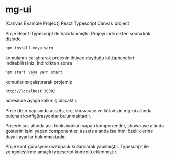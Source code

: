 # mg-ui
[Canvas Example Project] React Typescript Canvas project

Proje React-Typescript ile hazırlanmıştır. Projeyi indirdikten sonra kök dizinde 

    npm install veya yarn 

komularını çalıştırarak projenin ihtiyaç duyduğu kütüphaneleri indirebilirsiniz. İndirdikten sonra

    npm start veya yarn start 

komutlarını çalıştırarak projemiz 
    
    http://localhost:3000/    
adresinde ayağa kalkmış olacaktır.

Proje dizin yapısında assets, src, showcase ve kök dizin mg-ui altında bulunan konfigürasyonlar bulunmaktadır.

Projede src altında asıl fonksiyonları yapan komponentler, showcase altında gösterim işini yapan componentler, assets altında ise html özelliklerine
dayalı ayarlar bulunmaktadır.

Proje konfigürasyonu webpack kullanılarak yapılmıştır. Typescript ile zenginleştirme amaçlı typescript kontrolü eklenmiştir.


 
    

